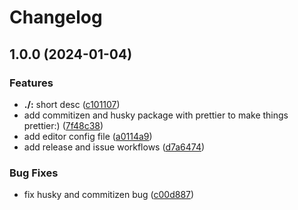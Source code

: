 # Changelog

## 1.0.0 (2024-01-04)


### Features

* **./:** short desc ([c101107](https://github.com/Silent-Watcher/starter/commit/c101107a3ae82c23e3bc729eecb81d2e7e67e494))
* add commitizen and husky package with prettier to make things prettier:) ([7f48c38](https://github.com/Silent-Watcher/starter/commit/7f48c38c24ac405207a423bfd38e0bb2015468a3))
* add editor config file ([a0114a9](https://github.com/Silent-Watcher/starter/commit/a0114a931b982c4bd3313cc999256064364e643d))
* add release and issue workflows ([d7a6474](https://github.com/Silent-Watcher/starter/commit/d7a647460de8b5f16f0f7154fade165615fce2e6))


### Bug Fixes

* fix husky and commitizen  bug ([c00d887](https://github.com/Silent-Watcher/starter/commit/c00d887026d35bbdbf04ad520b682753847a340c))
